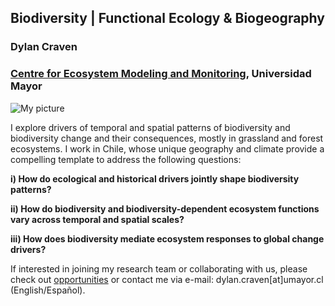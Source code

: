 ## Biodiversity | Functional Ecology & Biogeography

### Dylan Craven  

### [Centre for Ecosystem Modeling and Monitoring](https://cem.umayor.cl/), Universidad Mayor    

![My picture](/images/Curacavi.png)

I explore drivers of temporal and spatial patterns of biodiversity and biodiversity change and their consequences, mostly in grassland and forest ecosystems. I work in Chile, whose unique geography and climate provide a compelling template to address the following questions:

 __i) How do ecological and historical drivers jointly shape biodiversity patterns?__  
 
__ii)  How do biodiversity and biodiversity-dependent ecosystem functions vary across temporal and spatial scales?__

__iii) How does biodiversity mediate ecosystem responses to global change drivers?__

If interested in joining my research team or collaborating with us, please check out [opportunities](/join) or contact me via e-mail: dylan.craven[at]umayor.cl (English/Español).
